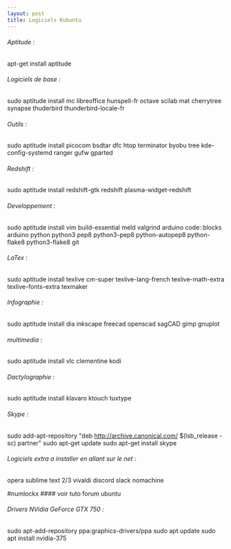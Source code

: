 ```yaml
---
layout: post
title: Logiciels Kubuntu
---
```


###### Aptitude :
apt-get install aptitude

###### Logiciels de base :
sudo aptitude install mc libreoffice hunspell-fr octave scilab mat cherrytree synapse thuderbird thunderbird-locale-fr

###### Outils :
sudo aptitude install picocom bsdtar dfc htop terminator byobu tree kde-config-systemd ranger gufw gparted

###### Redshift :
sudo aptitude install redshift-gtk redshift plasma-widget-redshift 

###### Developpement :
sudo aptitude install vim build-essential meld valgrind arduino code::blocks arduino python python3 pep8 python3-pep8 python-autopep8 python-flake8 python3-flake8 git

###### LaTex :
sudo aptitude install texlive cm-super texlive-lang-french texlive-math-extra texlive-fonts-extra texmaker

###### Infographie :
sudo aptitude install dia inkscape freecad openscad sagCAD gimp gnuplot

###### multimedia :
sudo aptitude install vlc clementine kodi

###### Dactylographie :
sudo aptitude install klavaro ktouch tuxtype

###### Skype :
sudo add-apt-repository "deb http://archive.canonical.com/ $(lsb_release -sc) partner"
sudo apt-get update
sudo apt-get install skype

###### Logiciels extra a installer en allant sur le net :
opera
sublime text 2/3
vivaldi
discord
slack
nomachine


#numlockx  #### voir tuto forum ubuntu

###### Drivers NVidia GeForce GTX 750 :
sudo apt-add-repository ppa:graphics-drivers/ppa
sudo apt update
sudo apt install nvidia-375
